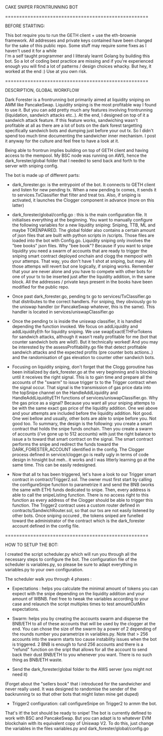 CAKE SNIPER FRONTRUNNING BOT

===================================================

BEFORE STARTING:

This bot require you to run the GETH client + use the eth-brownie framework. 
All addresses and private keys contained have been changed for the sake of this public repo. 
Some stuff may require some fixes as I haven't used it for a while  
I'm a self taught programmer and I litteraly learnt Golang by building this bot. So a lot of coding best practice are missing and if you're experienced enough you will find a lot of patterns / design choices whacky. But hey, it worked at the end :)
Use at you own risk. 

===================================================

DESCRIPTION, GLOBAL WORKFLOW

Dark Forester is a frontrunning bot primarily aimed at liquidity sniping on AMM like PancakeSwap. Liquidity sniping is the most profitable way I found to use it. But you can add pretty much any features involving frontrunning (liquidation, sandwich attacks etc..). At the end, I designed on top of it a sandwich attack feature. If this feature works, sandwiching wasn't profitable at all as there are a lot of bots on the dark forest targetting specifically sandwich bots and dumping just before your out tx. So I didn't spend too much time documenting the sandwicher inner mechanism. I post it anyway for the culture and feel free to have a look at it. 

Being able to frontrun implies building on top of GETH client and having access to the mempool. My BSC node was running on AWS, hence the dark_forester/global folder that I needed to send back and forth to the server with sniping config.

The bot is made up of different parts: 

- dark_forester.go: is the entrypoint of the bot. It connects to GETH client and listen for new pending tx. When a new pending tx comes, it sends it to services.TxClassifier that filter and treat txs. Also, if sniping is activated, it launches the Clogger component in advance (more on this latter)

- dark_forester/global/config.go : this is the main configuration file. It initialises everything at the beginning. You want to manually configure the following variables for a new liquidity sniping: Sniping, TTB, ML and maybe TOKENPAIRED. The global folder also contains a certain amount of json files that are built with python scripts in /scripts. Those files are loaded into the bot with Config.go. Liquidity sniping only involves the "bee books" json files. Why "bee book"? Because if you want to snipe liquidity you need a swarm of accounts that are ready to trigger the sniping smart contract deployed onchain and clogg the mempool with your attemps. That way, you don't have 1 shot at sniping, but many. All those attemps will revert but one logically, if sniping works. Remember that your are never alone and you have to compete with other bots for one of your tx to be inserted just after the liquidity addition, in the same block. All the addresses / private keys present in the books have been modified for the public repo. 

- Once past dark_forester.go, pending tx go to services/TxClassifier.go that distributes to the correct handlers. For sniping, they obviously go to the uniswap handler (or PancakeSwap whatever, this is the same). This handler is located in services/uniswapClassifier.go

- Once the pending tx is inside the uniswap classifier, it is handled depending the function invoked. We focus on addLiquidity and addLiquidityEth for liquidity sniping. We use swapExactETHForTokens for sandwich attacks, although it wasn't really profitable for me (bot that counter sandwich bots are wild!). But it technically worked! And you may be interested by the assessProfitability.go file that detect profitable sandwich attacks and the expected profits (pre counter bots actions..) and the randomisation of gas elevation to counter other sandwich bots. 

- Focusing on liquidity sniping, don't forget that the Clogg goroutine has been initialized by dark_forester.go at the very beginning and is blocking until it receives the right signal. This is to gain time and prepare all the accounts of the "swarm" to issue trigger tx to the Trigger contract when the signal occur. That signal is the transmission of gas price data into the topSnipe channel on the HandleAddLiquidity and HandleAddLiquidityETH functions of services/uniswapClassifier.go. Why the gas price as a signal? Because you want all your sniping attemps to be with the same exact gas price of the liquidity addition. One wei above and your attempts are included before the liquidity addition. Not good. One wei bellow and usually, other bots are able to snipe before you. Not good too. To summary, the design is the following: you create a smart contract that holds the snipe funds onchain. Then you create a swarm of accounts (i've gone up to 512 accounts) with just the right balance to issue a tx toward that smart contract on the signal. The smart contract performs the snipe and redirect the funds toward the DARK_FORESTER_ACCOUNT identified in the config. The Clogger process defined in service/clogger.go is really ugly in terms of code design in hinsight but meh.. it works and I was litterly learning go at the same time. This can be easily redesigned.  

- Now that all tx has been triggered, let's have a look to our Trigger smart contract in contract/Trigger2.sol. The owner must first start by calling the configureSnipe function to parametrize it and send the BNB (works the same with ETH) funds dedicated to snipe. Then, every address is able to call the snipeListing function. There is no access right to this function as every address of the Clogger should be able to trigger this function. The Trigger2 contract uses a custom router defined in contracts/SandwichRouter.sol, so that our txs are not easily listened by other bots. Once sniping occured , the tokens sniped are funelled toward the administrator of the contract which is the dark_forester account defined in the config file. 

===================================================

HOW TO SETUP THE BOT:

I created the script scheduler.py which will run you through all the necessary steps to configure the bot. The configuration file of the scheduler is variables.py, so please be sure to adapt everything in variables.py to your own configuration. 

The scheduler walk you through 4 phases :
- Expectations : helps you calculate the minimal amount of tokens you can expect with the snipe depending on the liquidity addition and your amount of WBNB. Feel free to tweak the variables according to your case and relaunch the script multiples times to test amountOutMin expectations. 

- Swarm: helps you by creating the accounts swarm and disperse the BNB/ETH to all of these accounts that will be used by the clogger at the end. You can chose the size of the swarm by a power of 2 depending of the rounds number you parametrize in variables.py. Note that > 256 accounts into the swarm starts too cause instability issues when the bot is triggered. 2 BNB is enough to fund 256 accounts and there is a "refund" function on the sript that allows for all the account to send back their dust BNB/ETH to you whenever you want. There is no such thing as BNB/ETH waste. 

- Send the dark_forester/global folder to the AWS server (you might not need it)

(Forget about the "sellers book" that i introduced for the sandwicher and never really used. It was designed to randomise the sender of the backrunning tx so that other bots that might listen mine get duped)

- Trigger2 configuration: call configureSnipe on Trigger2 to armm the bot. 

That's it! the bot should be ready to snipe! The bot is currently defined to work with BSC and PancakeSwap. But you can adapt is to whatever EVM blockchain with its equivalent copy of Uniswap V2. To do this, just change the variables in the files variables.py and dark_forester/global/config.go
